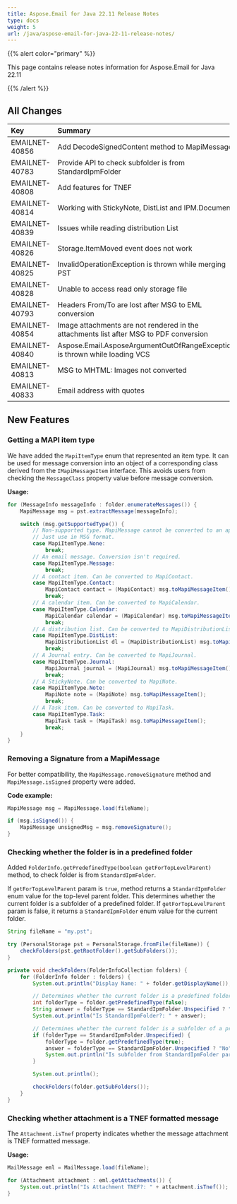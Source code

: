 ```yaml
---
title: Aspose.Email for Java 22.11 Release Notes
type: docs
weight: 5
url: /java/aspose-email-for-java-22-11-release-notes/
---
```


{{% alert color="primary" %}} 

This page contains release notes information for Aspose.Email for Java 22.11

{{% /alert %}} 
## **All Changes**

|**Key**|**Summary**|**Category**|
| :- | :- | :- |
|EMAILNET-40856|Add DecodeSignedContent method to MapiMessage|Feature|
|EMAILNET-40783|Provide API to check subfolder is from StandardIpmFolder|Feature|
|EMAILNET-40808|Add features for TNEF|Feature|
|EMAILNET-40814|Working with StickyNote, DistList and IPM.Document|Enhancement|
|EMAILNET-40839|Issues while reading distribution List|Bug|
|EMAILNET-40826|Storage.ItemMoved event does not work|Bug|
|EMAILNET-40825|InvalidOperationException is thrown while merging PST|Bug|
|EMAILNET-40828|Unable to access read only storage file|Bug|
|EMAILNET-40793|Headers From/To are lost after MSG to EML conversion|Bug|
|EMAILNET-40854|Image attachments are not rendered in the attachments list after MSG to PDF conversion|Bug|
|EMAILNET-40840|Aspose.Email.AsposeArgumentOutOfRangeException is thrown while loading VCS|Bug|
|EMAILNET-40813|MSG to MHTML: Images not converted|Bug|
|EMAILNET-40833|Email address with quotes|Bug|


## **New Features**


### **Getting a MAPI item type**

We have added the `MapiItemType` enum that represented an item type. It can be used for message conversion into an object of a corresponding class derived from the `IMapiMessageItem` interface.
This avoids users from checking the `MessageClass` property value before message conversion.

**Usage:**

```java
for (MessageInfo messageInfo : folder.enumerateMessages()) {
    MapiMessage msg = pst.extractMessage(messageInfo);

    switch (msg.getSupportedType()) {
        // Non-supported type. MapiMessage cannot be converted to an appropriate item type.
        // Just use in MSG format.
        case MapiItemType.None:
            break;
        // An email message. Conversion isn't required.
        case MapiItemType.Message:
            break;
        // A contact item. Can be converted to MapiContact.
        case MapiItemType.Contact:
            MapiContact contact = (MapiContact) msg.toMapiMessageItem();
            break;
        // A calendar item. Can be converted to MapiCalendar.
        case MapiItemType.Calendar:
            MapiCalendar calendar = (MapiCalendar) msg.toMapiMessageItem();
            break;
        // A distribution list. Can be converted to MapiDistributionList.
        case MapiItemType.DistList:
            MapiDistributionList dl = (MapiDistributionList) msg.toMapiMessageItem();
            break;
        // A Journal entry. Can be converted to MapiJournal.
        case MapiItemType.Journal:
            MapiJournal journal = (MapiJournal) msg.toMapiMessageItem();
            break;
        // A StickyNote. Can be converted to MapiNote.
        case MapiItemType.Note:
            MapiNote note = (MapiNote) msg.toMapiMessageItem();
            break;
        // A Task item. Can be converted to MapiTask.
        case MapiItemType.Task:
            MapiTask task = (MapiTask) msg.toMapiMessageItem();
            break;
    }
}
```

### **Removing a Signature from a MapiMessage**

For better compatibility, the `MapiMessage.removeSignature` method and `MapiMessage.isSigned` property were added.

**Code example:**

```java
MapiMessage msg = MapiMessage.load(fileName);

if (msg.isSigned()) {
    MapiMessage unsignedMsg = msg.removeSignature();
}
```

### **Checking whether the folder is in a predefined folder**

Added `FolderInfo.getPredefinedType(boolean getForTopLevelParent)` method, to check folder is from `StandardIpmFolder`.

If `getForTopLevelParent` param is `true`, method returns a `StandardIpmFolder` enum value for the top-level parent folder. This determines whether the current folder is a subfolder of a predefined folder.
If `getForTopLevelParent` param is false, it returns a `StandardIpmFolder` enum value for the current folder.

```java
String fileName = "my.pst";

try (PersonalStorage pst = PersonalStorage.fromFile(fileName)) {
    checkFolders(pst.getRootFolder().getSubFolders());
}

private void checkFolders(FolderInfoCollection folders) {
    for (FolderInfo folder : folders) {
        System.out.println("Display Name: " + folder.getDisplayName());

        // Determines whether the current folder is a predefined folder
        int folderType = folder.getPredefinedType(false);
        String answer = folderType == StandardIpmFolder.Unspecified ? "No" : "Yes, " + folderType;
        System.out.println("Is StandardIpmFolder?: " + answer);

        // Determines whether the current folder is a subfolder of a predefined folder
        if (folderType == StandardIpmFolder.Unspecified) {
            folderType = folder.getPredefinedType(true);
            answer = folderType == StandardIpmFolder.Unspecified ? "No" : "Yes, " + folderType;
            System.out.println("Is subfolder from StandardIpmFolder parent?: " + answer);
        }

        System.out.println();

        checkFolders(folder.getSubFolders());
    }
}
```
### **Checking whether attachment is a TNEF formatted message**

The `Attachment.isTnef` property indicates whether the message attachment is TNEF formatted message.

**Usage:**

```java
MailMessage eml = MailMessage.load(fileName);

for (Attachment attachment : eml.getAttachments()) {
    System.out.println("Is Attachment TNEF?: " + attachment.isTnef());
}
```
